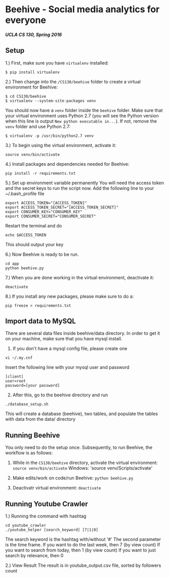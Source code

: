 # Beehive - Social media analytics for everyone
##### UCLA CS 130, Spring 2016

## Setup
1.) First, make sure you have `virtualenv` installed:
```
$ pip install virtualenv
```

2.) Then change into the `/CS130/beehive` folder to create a virtual environment for Beehive:
```
$ cd CS130/beehive
$ virtualenv --system-site-packages venv
```

You should now have a `venv` folder inside the `beehive` folder. Make sure that your virtual environment uses Python 2.7 (you will see the Python version when this line is output `New python executable in...`). If not, remove the `venv` folder and use Python 2.7:

```
$ virtualenv -p /usr/bin/python2.7 venv
```

3.) To begin using the virtual environment, activate it:
```
source venv/bin/activate
```

4.) Install packages and dependencies needed for Beehive:
```
pip install -r requirements.txt
```

5.) Set up environment variable permanently
You will need the access token and the secret keys to run the script now. Add the following line to your ~/.bash_profile file
```
export ACCESS_TOKEN="[ACCESS_TOKEN]"
export ACCESS_TOKEN_SECRET="[ACCESS_TOKEN_SECRET]"
export CONSUMER_KEY="CONSUMER_KEY"
export CONSUMER_SECRET="CONSUMER_SECRET"
```
Restart the terminal and do 
```
echo $ACCESS_TOKEN
```
This should output your key

6.) Now Beehive is ready to be run.
```
cd app
python beehive.py
```

7.) When you are done working in the virtual environment, deactivate it:
```
deactivate
```

8.) If you install any new packages, please make sure to do a:
```
pip freeze > requirements.txt
```

## Import data to MySQL
There are several data files inside beehive/data directory. In order to get it on your machine, make sure that you have mysql install. 

1. If you don't have a mysql config file, please create one
```
vi ~/.my.cnf 
```
Insert the following line with your mysql user and password
```
[client]
user=root
password=[your password]
```

2. After this, go to the beehive directory and run
```
./database_setup.sh
```
This will create a database (beehive), two tables, and populate the tables with data from the data/ directory

## Running Beehive
You only need to do the setup once. Subsequently, to run Beehive, the workflow is as follows:

1. While in the `CS130/beehive` directory, activate the virtual environment: `source venv/bin/activate`
Windows: 'source venv/Scripts/activate'

2. Make edits/work on code/run Beehive: `python beehive.py`

3. Deactivatr virtual environment: `deactivate`

## Running Youtube Crawler

1.) Running the command with hashtag
```
cd youtube_crawler
./youtube_helper [search_keyword] [7|1|0] 
```
The search keyword is the hashtag with/without '#'
The second parameter is the time frame. 
If you want to do the last week, then 7 (by view count)
If you want to search from today, then 1 (by view count)
If you want to just search by relevance, then 0
 
2.) View Result
The result is in youtube_output.csv file, sorted by followers count
